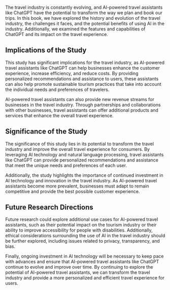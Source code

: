 
The travel industry is constantly evolving, and AI-powered travel assistants like ChatGPT have the potential to transform the way we plan and book our trips. In this book, we have explored the history and evolution of the travel industry, the challenges it faces, and the potential benefits of using AI in the industry. Additionally, we examined the features and capabilities of ChatGPT and its impact on the travel experience.

Implications of the Study
-------------------------

This study has significant implications for the travel industry, as AI-powered travel assistants like ChatGPT can help businesses enhance the customer experience, increase efficiency, and reduce costs. By providing personalized recommendations and assistance to users, these assistants can also help promote sustainable tourism practices that take into account the individual needs and preferences of travelers.

AI-powered travel assistants can also provide new revenue streams for businesses in the travel industry. Through partnerships and collaborations with other businesses, travel assistants can offer additional products and services that enhance the overall travel experience.

Significance of the Study
-------------------------

The significance of this study lies in its potential to transform the travel industry and improve the overall travel experience for consumers. By leveraging AI technology and natural language processing, travel assistants like ChatGPT can provide personalized recommendations and assistance that meet the unique needs and preferences of each user.

Additionally, the study highlights the importance of continued investment in AI technology and innovation in the travel industry. As AI-powered travel assistants become more prevalent, businesses must adapt to remain competitive and provide the best possible customer experience.

Future Research Directions
--------------------------

Future research could explore additional use cases for AI-powered travel assistants, such as their potential impact on the tourism industry or their ability to improve accessibility for people with disabilities. Additionally, ethical considerations surrounding the use of AI in the travel industry should be further explored, including issues related to privacy, transparency, and bias.

Finally, ongoing investment in AI technology will be necessary to keep pace with advances and ensure that AI-powered travel assistants like ChatGPT continue to evolve and improve over time. By continuing to explore the potential of AI-powered travel assistants, we can transform the travel industry and provide a more personalized and efficient travel experience for users.

